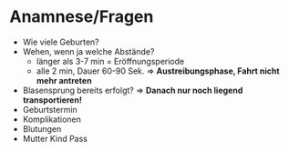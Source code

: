 # Anamnese/Fragen
+ Wie viele Geburten?
+ Wehen, wenn ja welche Abstände?
  + länger als 3-7 min = Eröffnungsperiode
  + alle 2 min, Dauer 60-90 Sek. => **Austreibungsphase, Fahrt nicht mehr antreten**
+ Blasensprung bereits erfolgt? => **Danach nur noch liegend transportieren!**
+ Geburtstermin
+ Komplikationen
+ Blutungen
+ Mutter Kind Pass
